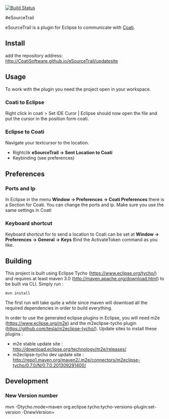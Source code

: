 
[![Build Status](https://travis-ci.org/CoatiSoftware/eSourceTrail.svg?branch=master)](https://travis-ci.org/CoatiSoftware/eSourceTrail)

#eSourceTrail

eSourceTrail is a plugin for Eclipse to communicate with [Coati](https://coati.io).

## Install

add the repository address: http://CoatiSoftware.github.io/eSourceTrail/updatesite

## Usage

To work with the plugin you need the project open in your workspace.

### Coati to Eclipse

Right click in coati > Set IDE Curor | Eclipse should now open the file and put the cursor in the position form coati.

### Eclipse to Coati

Navigate your textcursor to the location.

* Rightclik **eSourceTrail -> Sent Location to Coati**
* Keybinding (see preferences)

## Preferences

### Ports and Ip

In Eclipse in the menu **Window -> Preferences -> Coati Preferences** there is a Section for Coati.
You can change the ports and ip.
Make sure you use the same settings in Coati

### Keyboard shortcut

Keyboard shortcut for to send a location to Coati can be set at **Window -> Preferences -> General -> Keys**
Bind the ActivateToken command as you like.

## Building

This project is built using Eclipse Tycho (https://www.eclipse.org/tycho/) and requires at least maven 3.0 (http://maven.apache.org/download.html) to be built via CLI.
Simply run :

    mvn install

The first run will take quite a while since maven will download all the required dependencies in order to build everything.

In order to use the generated eclipse plugins in Eclipse, you will need m2e (https://www.eclipse.org/m2e)
and the m2eclipse-tycho plugin (https://github.com/tesla/m2eclipse-tycho/). Update sites to install these plugins :

* m2e stable update site : http://download.eclipse.org/technology/m2e/releases/
* m2eclipse-tycho dev update site : http://repo1.maven.org/maven2/.m2e/connectors/m2eclipse-tycho/0.7.0/N/0.7.0.201309291400/

## Development

### New Version number

mvn -Dtycho.mode=maven org.eclipse.tycho:tycho-versions-plugin:set-version -DnewVersion=<newVersion>
